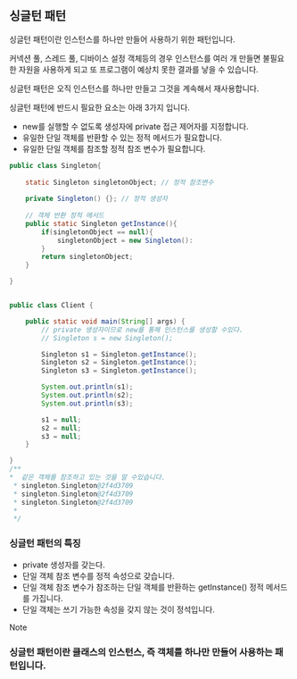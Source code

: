 ## 싱글턴 패턴

싱글턴 패턴이란 인스턴스를 하나만 만들어 사용하기 위한 패턴입니다.

커넥션 풀, 스레드 풀, 디바이스 설정 객체등의 경우 인스턴스를 여러 개 만들면 불필요한 자원을 사용하게 되고 또 프로그램이 예상치 못한 결과를 낳을 수 있습니다.

싱글턴 패턴은 오직 인스턴스를 하나만 만들고 그것을 계속해서 재사용합니다.



싱글턴 패턴에 반드시 필요한 요소는 아래 3가지 입니다.

- new를 실행할 수 없도록 생성자에 private 접근 제어자를 지정합니다.
- 유일한 단일 객체를 반환할 수 있는 정적 메서드가 필요합니다.
- 유일한 단일 객체를 참조할 정적 참조 변수가 필요합니다.



```java
public class Singleton{
	
	static Singleton singletonObject; // 정적 참조변수
	
	private Singleton() {}; // 정적 생성자
    
    // 객체 반환 정적 메서드
    public static Singleton getInstance(){
        if(singletonObject == null){
            singletonObject = new Singleton():
        }
        return singletonObject;
    }

}


public class Client {

	public static void main(String[] args) {
		// private 생성자이므로 new를 통해 인스턴스를 생성할 수있다.
		// Singleton s = new Singleton();

		Singleton s1 = Singleton.getInstance();
		Singleton s2 = Singleton.getInstance();
		Singleton s3 = Singleton.getInstance();

		System.out.println(s1);
		System.out.println(s2);
		System.out.println(s3);

		s1 = null;
		s2 = null;
		s3 = null;
	}

}
/**
*  같은 객체를 참조하고 있는 것을 알 수있습니다.
 * singleton.Singleton@2f4d3709
 * singleton.Singleton@2f4d3709
 * singleton.Singleton@2f4d3709
 * 
 */

```



### 싱글턴 패턴의 특징

- private 생성자를 갖는다.
- 단일 객체 참조 변수를 정적 속성으로 갖습니다.
- 단일 객체 참조 변수가 참조하는 단일 객체를 반환하는 getInstance() 정적 메서드를 가집니다.
- 단일 객체는 쓰기 가능한 속성을 갖지 않는 것이 정석입니다.



> [!NOTE]
>
> ### 싱글턴 패턴이란 클래스의 인스턴스, 즉 객체를 하나만 만들어 사용하는 패턴입니다.

